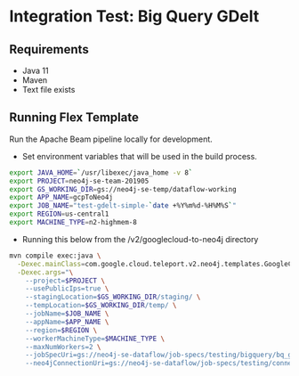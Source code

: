#  Integration Test: Big Query GDelt 

## Requirements
* Java 11
* Maven
* Text file exists

## Running Flex Template

Run the Apache Beam pipeline locally for development.

* Set environment variables that will be used in the build process.
 ```sh
 export JAVA_HOME=`/usr/libexec/java_home -v 8`
 export PROJECT=neo4j-se-team-201905
 export GS_WORKING_DIR=gs://neo4j-se-temp/dataflow-working
 export APP_NAME=gcpToNeo4j
 export JOB_NAME="test-gdelt-simple-`date +%Y%m%d-%H%M%S`"
 export REGION=us-central1
 export MACHINE_TYPE=n2-highmem-8
 ```
* Running this below from the /v2/googlecloud-to-neo4j directory
 ```sh
 mvn compile exec:java \
   -Dexec.mainClass=com.google.cloud.teleport.v2.neo4j.templates.GoogleCloudToNeo4j \
   -Dexec.args="\
     --project=$PROJECT \
     --usePublicIps=true \
     --stagingLocation=$GS_WORKING_DIR/staging/ \
     --tempLocation=$GS_WORKING_DIR/temp/ \
     --jobName=$JOB_NAME \
     --appName=$APP_NAME \
     --region=$REGION \
     --workerMachineType=$MACHINE_TYPE \
     --maxNumWorkers=2 \
     --jobSpecUri=gs://neo4j-se-dataflow/job-specs/testing/bigquery/bq_gdelt_test_spec2.json \
     --neo4jConnectionUri=gs://neo4j-se-dataflow/job-specs/testing/connection/auradb-free-connection.json"
 ```

